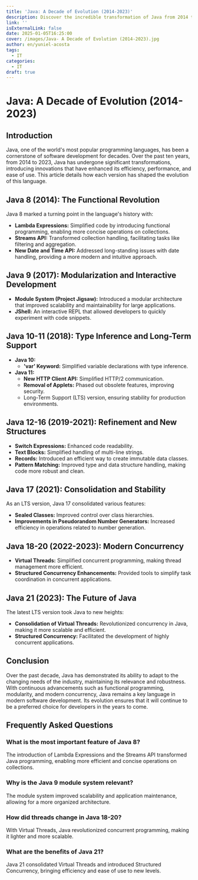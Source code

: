 ```yaml
---
title: 'Java: A Decade of Evolution (2014-2023)'
description: Discover the incredible transformation of Java from 2014 to 2023. Explore the technological innovations, performance enhancements, and features that have revolutionized this world-leading programming language.
link: ''
isExternalLink: false
date: 2025-01-05T16:25:00
cover: /images/Java- A Decade of Evolution (2014-2023).jpg
author: en/yuniel-acosta
tags:
  - IT
categories:
  - IT
draft: true
---
```

# **Java: A Decade of Evolution (2014-2023)**

## **Introduction**

Java, one of the world's most popular programming languages, has been a cornerstone of software development for decades. Over the past ten years, from 2014 to 2023, Java has undergone significant transformations, introducing innovations that have enhanced its efficiency, performance, and ease of use. This article details how each version has shaped the evolution of this language.

## **Java 8 (2014): The Functional Revolution**

Java 8 marked a turning point in the language's history with:

- **Lambda Expressions:** Simplified code by introducing functional programming, enabling more concise operations on collections.
- **Streams API:** Transformed collection handling, facilitating tasks like filtering and aggregation.
- **New Date and Time API:** Addressed long-standing issues with date handling, providing a more modern and intuitive approach.

## **Java 9 (2017): Modularization and Interactive Development**

- **Module System (Project Jigsaw):** Introduced a modular architecture that improved scalability and maintainability for large applications.
- **JShell:** An interactive REPL that allowed developers to quickly experiment with code snippets.

## **Java 10-11 (2018): Type Inference and Long-Term Support**

- **Java 10:**
    - **'var' Keyword:** Simplified variable declarations with type inference.
- **Java 11:**
    - **New HTTP Client API:** Simplified HTTP/2 communication.
    - **Removal of Applets:** Phased out obsolete features, improving security.
    - Long-Term Support (LTS) version, ensuring stability for production environments.

## **Java 12-16 (2019-2021): Refinement and New Structures**

- **Switch Expressions:** Enhanced code readability.
- **Text Blocks:** Simplified handling of multi-line strings.
- **Records:** Introduced an efficient way to create immutable data classes.
- **Pattern Matching:** Improved type and data structure handling, making code more robust and clean.

## **Java 17 (2021): Consolidation and Stability**

As an LTS version, Java 17 consolidated various features:

- **Sealed Classes:** Improved control over class hierarchies.
- **Improvements in Pseudorandom Number Generators:** Increased efficiency in operations related to number generation.

## **Java 18-20 (2022-2023): Modern Concurrency**

- **Virtual Threads:** Simplified concurrent programming, making thread management more efficient.
- **Structured Concurrency Enhancements:** Provided tools to simplify task coordination in concurrent applications.

## **Java 21 (2023): The Future of Java**

The latest LTS version took Java to new heights:

- **Consolidation of Virtual Threads:** Revolutionized concurrency in Java, making it more scalable and efficient.
- **Structured Concurrency:** Facilitated the development of highly concurrent applications.

## **Conclusion**

Over the past decade, Java has demonstrated its ability to adapt to the changing needs of the industry, maintaining its relevance and robustness. With continuous advancements such as functional programming, modularity, and modern concurrency, Java remains a key language in modern software development. Its evolution ensures that it will continue to be a preferred choice for developers in the years to come.

## **Frequently Asked Questions**

### **What is the most important feature of Java 8?**

The introduction of Lambda Expressions and the Streams API transformed Java programming, enabling more efficient and concise operations on collections.

### **Why is the Java 9 module system relevant?**

The module system improved scalability and application maintenance, allowing for a more organized architecture.

### **How did threads change in Java 18-20?**

With Virtual Threads, Java revolutionized concurrent programming, making it lighter and more scalable.

### **What are the benefits of Java 21?**

Java 21 consolidated Virtual Threads and introduced Structured Concurrency, bringing efficiency and ease of use to new levels.
